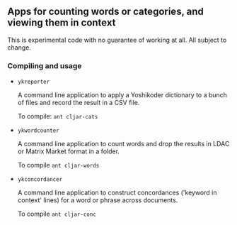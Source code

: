## Apps for counting words or categories, and viewing them in context

This is experimental code with no guarantee of working at all.
All subject to change.

### Compiling and usage

* `ykreporter`

  A command line application to 
  apply a Yoshikoder dictionary to a bunch of files and
  record the result in a CSV file.

  To compile: ```ant cljar-cats```

* `ykwordcounter`

  A command line application to
  count words and drop the results in LDAC or Matrix Market format in a folder.

  To compile ```ant cljar-words```

* `ykconcordancer`
  
  A command line application to 
  construct concordances ('keyword in context' lines) for a word or phrase 
  across documents.

  To compile ```ant cljar-conc```
  
